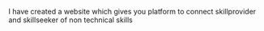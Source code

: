 I have created a website which gives you platform to connect skillprovider and skillseeker of non technical skills
